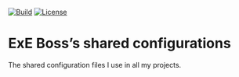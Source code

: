 [![Build](https://travis-ci.com/ExE-Boss/shared-config.svg?branch=master)](https://travis-ci.com/ExE-Boss/shared-config)
[![License](https://img.shields.io/github/license/ExE-Boss/shared-config.svg)](https://github.com/ExE-Boss/shared-config/blob/master/LICENSE)

ExE Boss’s shared configurations
================================

The shared configuration files I use in all my projects.
